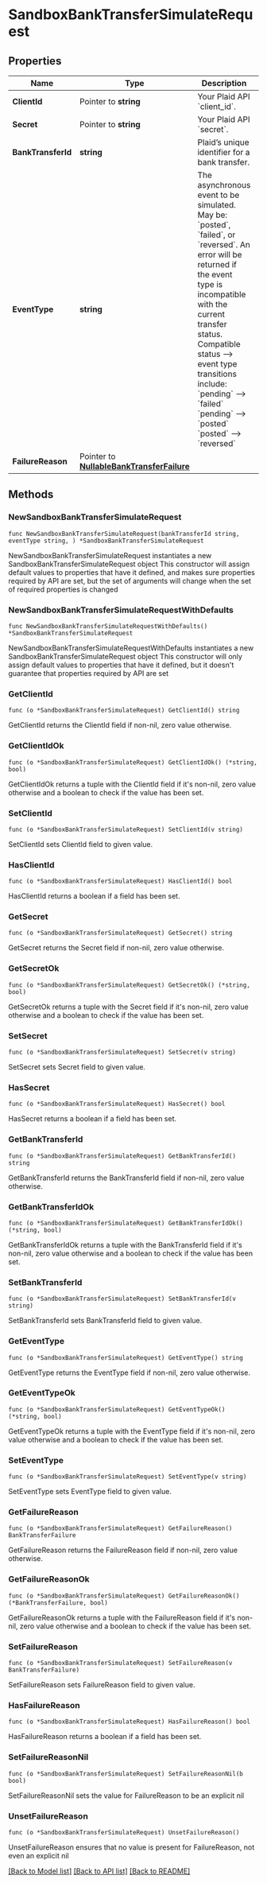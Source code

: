 # SandboxBankTransferSimulateRequest

## Properties

Name | Type | Description | Notes
------------ | ------------- | ------------- | -------------
**ClientId** | Pointer to **string** | Your Plaid API &#x60;client_id&#x60;. | [optional] 
**Secret** | Pointer to **string** | Your Plaid API &#x60;secret&#x60;. | [optional] 
**BankTransferId** | **string** | Plaid’s unique identifier for a bank transfer. | 
**EventType** | **string** | The asynchronous event to be simulated. May be: &#x60;posted&#x60;, &#x60;failed&#x60;, or &#x60;reversed&#x60;.  An error will be returned if the event type is incompatible with the current transfer status. Compatible status --&gt; event type transitions include:  &#x60;pending&#x60; --&gt; &#x60;failed&#x60;  &#x60;pending&#x60; --&gt; &#x60;posted&#x60;  &#x60;posted&#x60; --&gt; &#x60;reversed&#x60;  | 
**FailureReason** | Pointer to [**NullableBankTransferFailure**](BankTransferFailure.md) |  | [optional] 

## Methods

### NewSandboxBankTransferSimulateRequest

`func NewSandboxBankTransferSimulateRequest(bankTransferId string, eventType string, ) *SandboxBankTransferSimulateRequest`

NewSandboxBankTransferSimulateRequest instantiates a new SandboxBankTransferSimulateRequest object
This constructor will assign default values to properties that have it defined,
and makes sure properties required by API are set, but the set of arguments
will change when the set of required properties is changed

### NewSandboxBankTransferSimulateRequestWithDefaults

`func NewSandboxBankTransferSimulateRequestWithDefaults() *SandboxBankTransferSimulateRequest`

NewSandboxBankTransferSimulateRequestWithDefaults instantiates a new SandboxBankTransferSimulateRequest object
This constructor will only assign default values to properties that have it defined,
but it doesn't guarantee that properties required by API are set

### GetClientId

`func (o *SandboxBankTransferSimulateRequest) GetClientId() string`

GetClientId returns the ClientId field if non-nil, zero value otherwise.

### GetClientIdOk

`func (o *SandboxBankTransferSimulateRequest) GetClientIdOk() (*string, bool)`

GetClientIdOk returns a tuple with the ClientId field if it's non-nil, zero value otherwise
and a boolean to check if the value has been set.

### SetClientId

`func (o *SandboxBankTransferSimulateRequest) SetClientId(v string)`

SetClientId sets ClientId field to given value.

### HasClientId

`func (o *SandboxBankTransferSimulateRequest) HasClientId() bool`

HasClientId returns a boolean if a field has been set.

### GetSecret

`func (o *SandboxBankTransferSimulateRequest) GetSecret() string`

GetSecret returns the Secret field if non-nil, zero value otherwise.

### GetSecretOk

`func (o *SandboxBankTransferSimulateRequest) GetSecretOk() (*string, bool)`

GetSecretOk returns a tuple with the Secret field if it's non-nil, zero value otherwise
and a boolean to check if the value has been set.

### SetSecret

`func (o *SandboxBankTransferSimulateRequest) SetSecret(v string)`

SetSecret sets Secret field to given value.

### HasSecret

`func (o *SandboxBankTransferSimulateRequest) HasSecret() bool`

HasSecret returns a boolean if a field has been set.

### GetBankTransferId

`func (o *SandboxBankTransferSimulateRequest) GetBankTransferId() string`

GetBankTransferId returns the BankTransferId field if non-nil, zero value otherwise.

### GetBankTransferIdOk

`func (o *SandboxBankTransferSimulateRequest) GetBankTransferIdOk() (*string, bool)`

GetBankTransferIdOk returns a tuple with the BankTransferId field if it's non-nil, zero value otherwise
and a boolean to check if the value has been set.

### SetBankTransferId

`func (o *SandboxBankTransferSimulateRequest) SetBankTransferId(v string)`

SetBankTransferId sets BankTransferId field to given value.


### GetEventType

`func (o *SandboxBankTransferSimulateRequest) GetEventType() string`

GetEventType returns the EventType field if non-nil, zero value otherwise.

### GetEventTypeOk

`func (o *SandboxBankTransferSimulateRequest) GetEventTypeOk() (*string, bool)`

GetEventTypeOk returns a tuple with the EventType field if it's non-nil, zero value otherwise
and a boolean to check if the value has been set.

### SetEventType

`func (o *SandboxBankTransferSimulateRequest) SetEventType(v string)`

SetEventType sets EventType field to given value.


### GetFailureReason

`func (o *SandboxBankTransferSimulateRequest) GetFailureReason() BankTransferFailure`

GetFailureReason returns the FailureReason field if non-nil, zero value otherwise.

### GetFailureReasonOk

`func (o *SandboxBankTransferSimulateRequest) GetFailureReasonOk() (*BankTransferFailure, bool)`

GetFailureReasonOk returns a tuple with the FailureReason field if it's non-nil, zero value otherwise
and a boolean to check if the value has been set.

### SetFailureReason

`func (o *SandboxBankTransferSimulateRequest) SetFailureReason(v BankTransferFailure)`

SetFailureReason sets FailureReason field to given value.

### HasFailureReason

`func (o *SandboxBankTransferSimulateRequest) HasFailureReason() bool`

HasFailureReason returns a boolean if a field has been set.

### SetFailureReasonNil

`func (o *SandboxBankTransferSimulateRequest) SetFailureReasonNil(b bool)`

 SetFailureReasonNil sets the value for FailureReason to be an explicit nil

### UnsetFailureReason
`func (o *SandboxBankTransferSimulateRequest) UnsetFailureReason()`

UnsetFailureReason ensures that no value is present for FailureReason, not even an explicit nil

[[Back to Model list]](../README.md#documentation-for-models) [[Back to API list]](../README.md#documentation-for-api-endpoints) [[Back to README]](../README.md)


